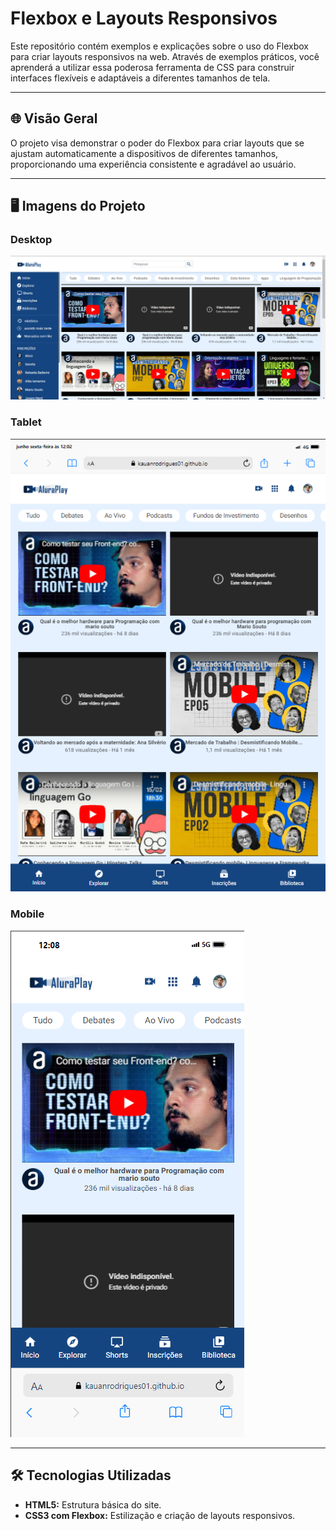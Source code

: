 # Flexbox e Layouts Responsivos

Este repositório contém exemplos e explicações sobre o uso do Flexbox para criar layouts responsivos na web. Através de exemplos práticos, você aprenderá a utilizar essa poderosa ferramenta de CSS para construir interfaces flexíveis e adaptáveis a diferentes tamanhos de tela.

---

## 🌐 Visão Geral

O projeto visa demonstrar o poder do Flexbox para criar layouts que se ajustam automaticamente a dispositivos de diferentes tamanhos, proporcionando uma experiência consistente e agradável ao usuário.

---

## 🖥️ Imagens do Projeto

### Desktop
![Desktop](img-readme/imagem-projeto-desktop.png)

### Tablet
![Tablet](img-readme/imagem-projeto-tablet.png)

### Mobile
![Mobile](img-readme/imagem-projeto-mobile.png)

---

## 🛠️ Tecnologias Utilizadas

- **HTML5:** Estrutura básica do site.
- **CSS3 com Flexbox:** Estilização e criação de layouts responsivos.
